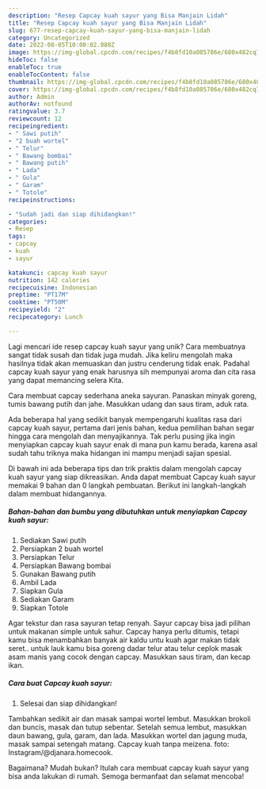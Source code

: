 ```yaml
---
description: "Resep Capcay kuah sayur yang Bisa Manjain Lidah"
title: "Resep Capcay kuah sayur yang Bisa Manjain Lidah"
slug: 677-resep-capcay-kuah-sayur-yang-bisa-manjain-lidah
category: Uncategorized
date: 2022-08-05T10:00:02.080Z
image: https://img-global.cpcdn.com/recipes/f4b8fd10a085786e/680x482cq70/capcay-kuah-sayur-foto-resep-utama.jpg
hideToc: false
enableToc: true
enableTocContent: false
thumbnail: https://img-global.cpcdn.com/recipes/f4b8fd10a085786e/680x482cq70/capcay-kuah-sayur-foto-resep-utama.jpg
cover: https://img-global.cpcdn.com/recipes/f4b8fd10a085786e/680x482cq70/capcay-kuah-sayur-foto-resep-utama.jpg
author: Admin
authorAv: notfound
ratingvalue: 3.7
reviewcount: 12
recipeingredient:
- " Sawi putih"
- "2 buah wortel"
- " Telur"
- " Bawang bombai"
- " Bawang putih"
- " Lada"
- " Gula"
- " Garam"
- " Totole"
recipeinstructions:

- "Sudah jadi dan siap dihidangkan!"
categories:
- Resep
tags:
- capcay
- kuah
- sayur

katakunci: capcay kuah sayur 
nutrition: 142 calories
recipecuisine: Indonesian
preptime: "PT17M"
cooktime: "PT50M"
recipeyield: "2"
recipecategory: Lunch

---
```





Lagi mencari ide resep capcay kuah sayur yang unik? Cara membuatnya sangat tidak susah dan tidak juga mudah. Jika keliru mengolah maka hasilnya tidak akan memuaskan dan justru cenderung tidak enak. Padahal capcay kuah sayur yang enak harusnya sih mempunyai aroma dan cita rasa yang dapat memancing selera Kita.





Cara membuat capcay sederhana aneka sayuran. Panaskan minyak goreng, tumis bawang putih dan jahe. Masukkan udang dan saus tiram, aduk rata.

Ada beberapa hal yang sedikit banyak mempengaruhi kualitas rasa dari capcay kuah sayur, pertama dari jenis bahan, kedua pemilihan bahan segar hingga cara mengolah dan menyajikannya. Tak perlu pusing jika ingin menyiapkan capcay kuah sayur enak di mana pun kamu berada, karena asal sudah tahu triknya maka hidangan ini mampu menjadi sajian spesial.






Di bawah ini ada beberapa tips dan trik praktis dalam mengolah capcay kuah sayur yang siap dikreasikan. Anda dapat membuat Capcay kuah sayur memakai 9 bahan dan 0 langkah pembuatan. Berikut ini langkah-langkah dalam membuat hidangannya.

<!--inarticleads1-->

##### Bahan-bahan dan bumbu yang dibutuhkan untuk menyiapkan Capcay kuah sayur:

1. Sediakan  Sawi putih
1. Persiapkan 2 buah wortel
1. Persiapkan  Telur
1. Persiapkan  Bawang bombai
1. Gunakan  Bawang putih
1. Ambil  Lada
1. Siapkan  Gula
1. Sediakan  Garam
1. Siapkan  Totole


Agar tekstur dan rasa sayuran tetap renyah. Sayur capcay bisa jadi pilihan untuk makanan simple untuk sahur. Capcay hanya perlu ditumis, tetapi kamu bisa menambahkan banyak air kaldu untu kuah agar makan tidak seret.. untuk lauk kamu bisa goreng dadar telur atau telur ceplok masak asam manis yang cocok dengan capcay. Masukkan saus tiram, dan kecap ikan. 

<!--inarticleads2-->

##### Cara buat Capcay kuah sayur:


1. Selesai dan siap dihidangkan!

Tambahkan sedikit air dan masak sampai wortel lembut. Masukkan brokoli dan buncis, masak dan tutup sebentar. Setelah semua lembut, masukkan daun bawang, gula, garam, dan lada. Masukkan wortel dan jagung muda, masak sampai setengah matang. Capcay kuah tanpa meizena. foto: Instagram/@djanara.homecook. 

Bagaimana? Mudah bukan? Itulah cara membuat capcay kuah sayur yang bisa anda lakukan di rumah. Semoga bermanfaat dan selamat mencoba!

